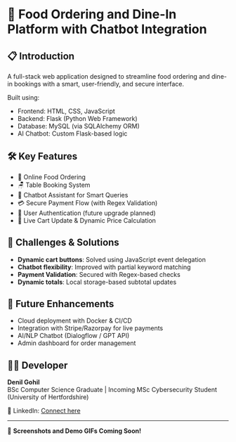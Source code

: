 # 🍔 Food Ordering and Dine-In Platform with Chatbot Integration

## 📋 Introduction
A full-stack web application designed to streamline food ordering and dine-in bookings with a smart, user-friendly, and secure interface.

Built using:
- Frontend: HTML, CSS, JavaScript
- Backend: Flask (Python Web Framework)
- Database: MySQL (via SQLAlchemy ORM)
- AI Chatbot: Custom Flask-based logic

## 🛠️ Key Features
- 🛒 Online Food Ordering  
- 🪑 Table Booking System  
- 🤖 Chatbot Assistant for Smart Queries  
- 💳 Secure Payment Flow (with Regex Validation)  
- 👤 User Authentication (future upgrade planned)  
- 🧾 Live Cart Update & Dynamic Price Calculation  

## 🚀 Challenges & Solutions
- **Dynamic cart buttons**: Solved using JavaScript event delegation
- **Chatbot flexibility**: Improved with partial keyword matching
- **Payment Validation**: Secured with Regex-based checks
- **Dynamic totals**: Local storage-based subtotal updates

## 🎯 Future Enhancements
- Cloud deployment with Docker & CI/CD
- Integration with Stripe/Razorpay for live payments
- AI/NLP Chatbot (Dialogflow / GPT API)
- Admin dashboard for order management

## 👨‍💻 Developer
**Denil Gohil**  
BSc Computer Science Graduate | Incoming MSc Cybersecurity Student (University of Hertfordshire)

🔗 LinkedIn: [Connect here](https://www.linkedin.com/in/denil-gohil-6b3b9a264/)

---

📸 **Screenshots and Demo GIFs Coming Soon!**
